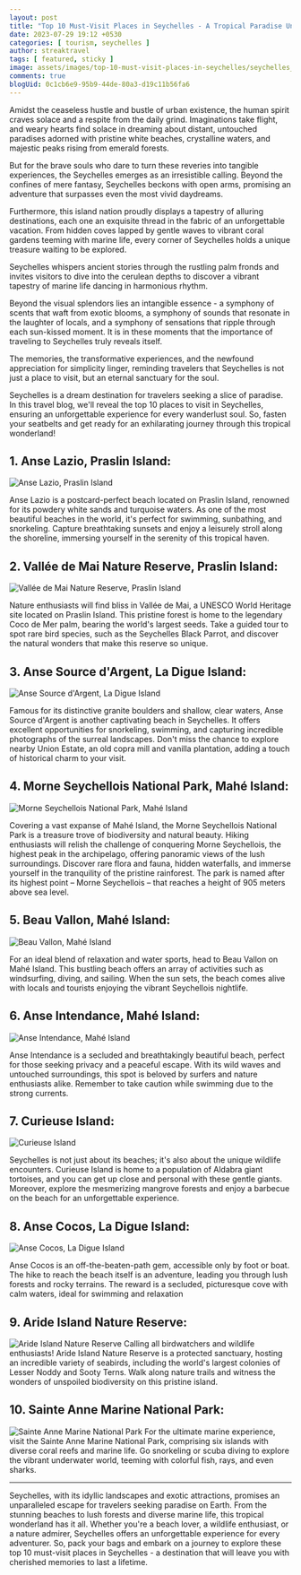 ```yaml
---
layout: post
title: "Top 10 Must-Visit Places in Seychelles - A Tropical Paradise Unveiled"
date: 2023-07-29 19:12 +0530
categories: [ tourism, seychelles ]
author: streaktravel
tags: [ featured, sticky ]
image: assets/images/top-10-must-visit-places-in-seychelles/seychelles_banner.webp
comments: true
blogUid: 0c1cb6e9-95b9-44de-80a3-d19c11b56fa6
---
```


Amidst the ceaseless hustle and bustle of urban existence, the human spirit craves solace and a respite from the daily grind. Imaginations take flight, and weary hearts find solace in dreaming about distant, untouched paradises adorned with pristine white beaches, crystalline waters, and majestic peaks rising from emerald forests.

But for the brave souls who dare to turn these reveries into tangible experiences, the Seychelles emerges as an irresistible calling. Beyond the confines of mere fantasy, Seychelles beckons with open arms, promising an adventure that surpasses even the most vivid daydreams.

Furthermore, this island nation proudly displays a tapestry of alluring destinations, each one an exquisite thread in the fabric of an unforgettable vacation. From hidden coves lapped by gentle waves to vibrant coral gardens teeming with marine life, every corner of Seychelles holds a unique treasure waiting to be explored.

Seychelles whispers ancient stories through the rustling palm fronds and invites visitors to dive into the cerulean depths to discover a vibrant tapestry of marine life dancing in harmonious rhythm.

Beyond the visual splendors lies an intangible essence - a symphony of scents that waft from exotic blooms, a symphony of sounds that resonate in the laughter of locals, and a symphony of sensations that ripple through each sun-kissed moment. It is in these moments that the importance of traveling to Seychelles truly reveals itself.

The memories, the transformative experiences, and the newfound appreciation for simplicity linger, reminding travelers that Seychelles is not just a place to visit, but an eternal sanctuary for the soul.

Seychelles is a dream destination for travelers seeking a slice of paradise. In this travel blog, we'll reveal the top 10 places to visit in Seychelles, ensuring an unforgettable experience for every wanderlust soul. So, fasten your seatbelts and get ready for an exhilarating journey through this tropical wonderland!

## 1. Anse Lazio, Praslin Island:
![Anse Lazio, Praslin Island](/assets/images/top-10-must-visit-places-in-seychelles/anse_lazio.webp)

Anse Lazio is a postcard-perfect beach located on Praslin Island, renowned for its powdery white sands and turquoise waters. As one of the most beautiful beaches in the world, it's perfect for swimming, sunbathing, and snorkeling. Capture breathtaking sunsets and enjoy a leisurely stroll along the shoreline, immersing yourself in the serenity of this tropical haven.

## 2. Vallée de Mai Nature Reserve, Praslin Island:
![Vallée de Mai Nature Reserve, Praslin Island](/assets/images/top-10-must-visit-places-in-seychelles/valle_de_main_nature_reserve.webp)

Nature enthusiasts will find bliss in Vallée de Mai, a UNESCO World Heritage site located on Praslin Island. This pristine forest is home to the legendary Coco de Mer palm, bearing the world's largest seeds. Take a guided tour to spot rare bird species, such as the Seychelles Black Parrot, and discover the natural wonders that make this reserve so unique.

## 3. Anse Source d'Argent, La Digue Island:
![Anse Source d'Argent, La Digue Island](/assets/images/top-10-must-visit-places-in-seychelles/anse_source_d_argent_la_digue_island.webp)

Famous for its distinctive granite boulders and shallow, clear waters, Anse Source d'Argent is another captivating beach in Seychelles. It offers excellent opportunities for snorkeling, swimming, and capturing incredible photographs of the surreal landscapes. Don't miss the chance to explore nearby Union Estate, an old copra mill and vanilla plantation, adding a touch of historical charm to your visit.

## 4. Morne Seychellois National Park, Mahé Island:
![Morne Seychellois National Park, Mahé Island](/assets/images/top-10-must-visit-places-in-seychelles/morne_seychellois_national_park.webp)

Covering a vast expanse of Mahé Island, the Morne Seychellois National Park is a treasure trove of biodiversity and natural beauty. Hiking enthusiasts will relish the challenge of conquering Morne Seychellois, the highest peak in the archipelago, offering panoramic views of the lush surroundings. Discover rare flora and fauna, hidden waterfalls, and immerse yourself in the tranquility of the pristine rainforest. The park is named after its highest point – Morne Seychellois – that reaches a height of 905 meters above sea level.

## 5. Beau Vallon, Mahé Island:
![Beau Vallon, Mahé Island](/assets/images/top-10-must-visit-places-in-seychelles/beau_vallon.webp)

For an ideal blend of relaxation and water sports, head to Beau Vallon on Mahé Island. This bustling beach offers an array of activities such as windsurfing, diving, and sailing. When the sun sets, the beach comes alive with locals and tourists enjoying the vibrant Seychellois nightlife.

## 6. Anse Intendance, Mahé Island:
![Anse Intendance, Mahé Island](/assets/images/top-10-must-visit-places-in-seychelles/anse_intendance.webp)

Anse Intendance is a secluded and breathtakingly beautiful beach, perfect for those seeking privacy and a peaceful escape. With its wild waves and untouched surroundings, this spot is beloved by surfers and nature enthusiasts alike. Remember to take caution while swimming due to the strong currents.

## 7. Curieuse Island:
![Curieuse Island](/assets/images/top-10-must-visit-places-in-seychelles/curieuse_island.webp)

Seychelles is not just about its beaches; it's also about the unique wildlife encounters. Curieuse Island is home to a population of Aldabra giant tortoises, and you can get up close and personal with these gentle giants. Moreover, explore the mesmerizing mangrove forests and enjoy a barbecue on the beach for an unforgettable experience.

## 8. Anse Cocos, La Digue Island:
![Anse Cocos, La Digue Island](/assets/images/top-10-must-visit-places-in-seychelles/anse_cocos_la_digue_island.webp)

Anse Cocos is an off-the-beaten-path gem, accessible only by foot or boat. The hike to reach the beach itself is an adventure, leading you through lush forests and rocky terrains. The reward is a secluded, picturesque cove with calm waters, ideal for swimming and relaxation

## 9. Aride Island Nature Reserve:
![Aride Island Nature Reserve](/assets/images/top-10-must-visit-places-in-seychelles/aride_island_nature_reserve.webp)
Calling all birdwatchers and wildlife enthusiasts! Aride Island Nature Reserve is a protected sanctuary, hosting an incredible variety of seabirds, including the world's largest colonies of Lesser Noddy and Sooty Terns. Walk along nature trails and witness the wonders of unspoiled biodiversity on this pristine island.

## 10. Sainte Anne Marine National Park:
![Sainte Anne Marine National Park](/assets/images/top-10-must-visit-places-in-seychelles/sainte_anne_marine_national_park.webp)
For the ultimate marine experience, visit the Sainte Anne Marine National Park, comprising six islands with diverse coral reefs and marine life. Go snorkeling or scuba diving to explore the vibrant underwater world, teeming with colorful fish, rays, and even sharks.

---

Seychelles, with its idyllic landscapes and exotic attractions, promises an unparalleled escape for travelers seeking paradise on Earth. From the stunning beaches to lush forests and diverse marine life, this tropical wonderland has it all. Whether you're a beach lover, a wildlife enthusiast, or a nature admirer, Seychelles offers an unforgettable experience for every adventurer. So, pack your bags and embark on a journey to explore these top 10 must-visit places in Seychelles - a destination that will leave you with cherished memories to last a lifetime.